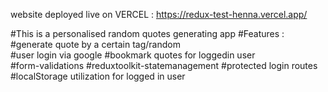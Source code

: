 website deployed live on VERCEL  :  https://redux-test-henna.vercel.app/

#This is a personalised random quotes generating app
#Features : 
#generate quote by a certain tag/random  
#user login via google 
#bookmark quotes for loggedin user  
#form-validations
#reduxtoolkit-statemanagement
#protected login routes
#localStorage utilization for logged in user  
